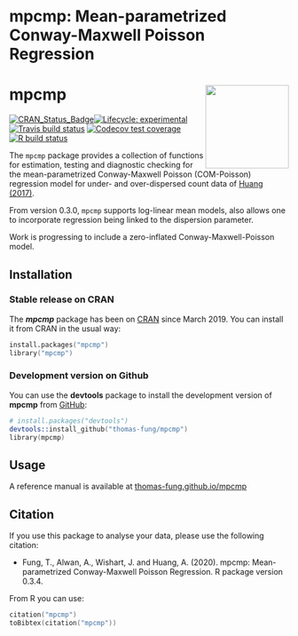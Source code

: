 # mpcmp: Mean-parametrized Conway-Maxwell Poisson Regression

# mpcmp <img src="man/figures/logo.svg" align ="right" alt="" width ="150"/>
<!-- badges: start -->
[![CRAN\_Status\_Badge](http://www.r-pkg.org/badges/version/mpcmp)](https://cran.r-project.org/package=mpcmp)[![Lifecycle: experimental](https://img.shields.io/badge/lifecycle-experimental-orange.svg)](https://www.tidyverse.org/lifecycle/#experimental)
[![Travis build status](https://travis-ci.org/thomas-fung/mpcmp.svg?branch=master)](https://travis-ci.org/thomas-fung/mpcmp)
[![Codecov test coverage](https://codecov.io/gh/thomas-fung/mpcmp/branch/master/graph/badge.svg)](https://codecov.io/gh/thomas-fung/mpcmp?branch=master)
[![R build status](https://github.com/thomas-fung/mpcmp/workflows/R-CMD-check/badge.svg)](https://github.com/thomas-fung/mpcmp/actions)
<!-- badges: end -->

The `mpcmp` package provides a collection of functions for estimation, testing and diagnostic checking for the mean-parametrized Conway-Maxwell Poisson (COM-Poisson) regression model for under- and over-dispersed count data of [Huang (2017)](https://doi.org/10.1177%2F1471082X17697749).

From version 0.3.0, `mpcmp` supports log-linear mean models, also allows one to incorporate regression being linked to the dispersion parameter.

Work is progressing to include a zero-inflated Conway-Maxwell-Poisson model. 

## Installation

### Stable release on CRAN

The ***mpcmp*** package has been on [CRAN](https://cran.r-project.org/package=mpcmp) since March 2019.  You can install it from CRAN in the usual way:

```s
install.packages("mpcmp")
library("mpcmp")
```

### Development version on Github

You can use the **devtools** package to install the development version of **mpcmp** from [GitHub](https://github.com/thomas-fung/mpcmp):

```s
# install.packages("devtools")
devtools::install_github("thomas-fung/mpcmp")
library(mpcmp)
```

## Usage

A reference manual is available at [thomas-fung.github.io/mpcmp](https://thomas-fung.github.io/mpcmp/)

## Citation

If you use this package to analyse your data, please use the following citation:

- Fung, T., Alwan, A., Wishart, J. and Huang, A. (2020). mpcmp: Mean-parametrized Conway-Maxwell Poisson Regression. R package version 0.3.4.

From R you can use:

```s
citation("mpcmp")
toBibtex(citation("mpcmp"))
```
